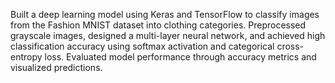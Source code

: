 Built a deep learning model using Keras and TensorFlow to classify images from the Fashion MNIST dataset into clothing categories. Preprocessed grayscale images, designed a multi-layer neural network, and achieved high classification accuracy using softmax activation and categorical cross-entropy loss. Evaluated model performance through accuracy metrics and visualized predictions.
